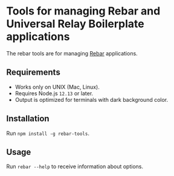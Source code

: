 # Tools for managing Rebar and Universal Relay Boilerplate applications

The rebar tools are for managing [Rebar](https://github.com/MachineAcuity/rebar) applications.

## Requirements

* Works only on UNIX (Mac, Linux).
* Requires Node.js `12.13` or later.
* Output is optimized for terminals with dark background color.

## Installation

Run `npm install -g rebar-tools`.

## Usage

Run `rebar --help` to receive information about options.
